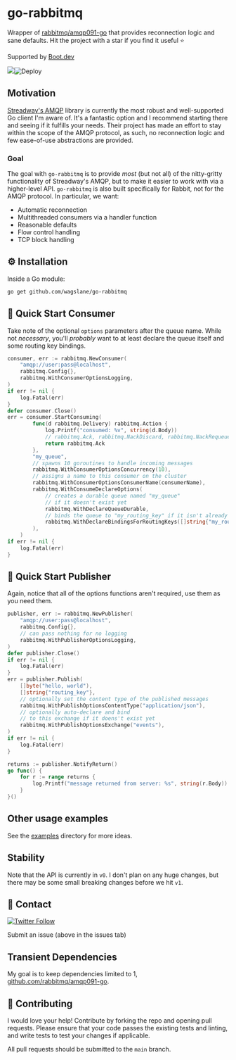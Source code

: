 # go-rabbitmq

Wrapper of [rabbitmq/amqp091-go](https://github.com/rabbitmq/amqp091-go) that provides reconnection logic and sane defaults. Hit the project with a star if you find it useful ⭐

Supported by [Boot.dev](https://boot.dev)

[![](https://godoc.org/github.com/wagslane/go-rabbitmq?status.svg)](https://godoc.org/github.com/wagslane/go-rabbitmq)![Deploy](https://github.com/wagslane/go-rabbitmq/workflows/Tests/badge.svg)

## Motivation

[Streadway's AMQP](https://github.com/rabbitmq/amqp091-go) library is currently the most robust and well-supported Go client I'm aware of. It's a fantastic option and I recommend starting there and seeing if it fulfills your needs. Their project has made an effort to stay within the scope of the AMQP protocol, as such, no reconnection logic and few ease-of-use abstractions are provided.

### Goal

The goal with `go-rabbitmq` is to provide *most* (but not all) of the nitty-gritty functionality of Streadway's AMQP, but to make it easier to work with via a higher-level API. `go-rabbitmq` is also built specifically for Rabbit, not for the AMQP protocol. In particular, we want:

* Automatic reconnection
* Multithreaded consumers via a handler function
* Reasonable defaults
* Flow control handling
* TCP block handling

## ⚙️ Installation

Inside a Go module:

```bash
go get github.com/wagslane/go-rabbitmq
```

## 🚀 Quick Start Consumer

Take note of the optional `options` parameters after the queue name. While not *necessary*, you'll *probably* want to at least declare the queue itself and some routing key bindings.

```go
consumer, err := rabbitmq.NewConsumer(
    "amqp://user:pass@localhost",
    rabbitmq.Config{},
    rabbitmq.WithConsumerOptionsLogging,
)
if err != nil {
    log.Fatal(err)
}
defer consumer.Close()
err = consumer.StartConsuming(
		func(d rabbitmq.Delivery) rabbitmq.Action {
			log.Printf("consumed: %v", string(d.Body))
			// rabbitmq.Ack, rabbitmq.NackDiscard, rabbitmq.NackRequeue
			return rabbitmq.Ack
		},
		"my_queue",
		// spawns 10 goroutines to handle incoming messages
		rabbitmq.WithConsumerOptionsConcurrency(10),
		// assigns a name to this consumer on the cluster
		rabbitmq.WithConsumerOptionsConsumerName(consumerName),
		rabbitmq.WithConsumeDeclareOptions(
			// creates a durable queue named "my_queue"
			// if it doesn't exist yet
			rabbitmq.WithDeclareQueueDurable,
			// binds the queue to "my_routing_key" if it isn't already
			rabbitmq.WithDeclareBindingsForRoutingKeys([]string{"my_routing_key"}),
		),
	)
if err != nil {
    log.Fatal(err)
}
```

## 🚀 Quick Start Publisher

Again, notice that all of the options functions aren't required, use them as you need them.

```go
publisher, err := rabbitmq.NewPublisher(
    "amqp://user:pass@localhost",
    rabbitmq.Config{},
    // can pass nothing for no logging
    rabbitmq.WithPublisherOptionsLogging,
)
defer publisher.Close()
if err != nil {
    log.Fatal(err)
}
err = publisher.Publish(
	[]byte("hello, world"),
	[]string{"routing_key"},
	// optionally set the content type of the published messages
	rabbitmq.WithPublishOptionsContentType("application/json"),
	// optionally auto-declare and bind
	// to this exchange if it doens't exist yet
	rabbitmq.WithPublishOptionsExchange("events"),
)
if err != nil {
    log.Fatal(err)
}

returns := publisher.NotifyReturn()
go func() {
    for r := range returns {
        log.Printf("message returned from server: %s", string(r.Body))
    }
}()
```

## Other usage examples

See the [examples](examples) directory for more ideas.

## Stability

Note that the API is currently in `v0`. I don't plan on any huge changes, but there may be some small breaking changes before we hit `v1`.

## 💬 Contact

[![Twitter Follow](https://img.shields.io/twitter/follow/wagslane.svg?label=Follow%20Wagslane&style=social)](https://twitter.com/intent/follow?screen_name=wagslane)

Submit an issue (above in the issues tab)

## Transient Dependencies

My goal is to keep dependencies limited to 1, [github.com/rabbitmq/amqp091-go](https://github.com/rabbitmq/amqp091-go).

## 👏 Contributing

I would love your help! Contribute by forking the repo and opening pull requests. Please ensure that your code passes the existing tests and linting, and write tests to test your changes if applicable.

All pull requests should be submitted to the `main` branch.

